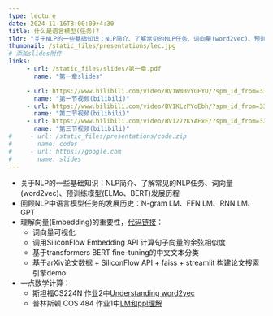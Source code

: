 ```yaml
---
type: lecture
date: 2024-11-16T8:00:00+4:30
title: 什么是语言模型(任务)?
tldr: "关于NLP的一些基础知识：NLP简介、了解常见的NLP任务、词向量(word2vec)、预训练模型(ELMo、BERT)发展历程"
thumbnail: /static_files/presentations/lec.jpg
# 添加slides附件
links: 
     - url: /static_files/slides/第一章.pdf
       name: "第一章slides"

     - url: https://www.bilibili.com/video/BV1WmBvYGEYU/?spm_id_from=333.999.0.0
       name: "第一节视频(bilibili)"
     - url: https://www.bilibili.com/video/BV1KLzPYoEbh/?spm_id_from=333.999.0.0
       name: "第二节视频(bilibili)"
     - url: https://www.bilibili.com/video/BV127zKYAExE/?spm_id_from=333.999.0.0
       name: "第三节视频(bilibili)"
#     - url: /static_files/presentations/code.zip
#       name: codes
#     - url: https://google.com
#       name: slides
---
```


* 关于NLP的一些基础知识：NLP简介、了解常见的NLP任务、词向量(word2vec)、预训练模型(ELMo、BERT)发展历程
* 回顾NLP中语言模型任务的发展历史：N-gram LM、FFN LM、RNN LM、GPT
* 理解向量(Embedding)的重要性，[代码链接](https://github.com/MachineLovesLearning/llm101_codes)：
  - 词向量可视化
  - 调用SiliconFlow Embedding API 计算句子向量的余弦相似度
  - 基于transformers BERT fine-tuning的中文文本分类
  - 基于arXiv论文数据 + SiliconFlow API + faiss + streamlit 构建论文搜索引擎demo
* 一点数学计算：
  - 斯坦福CS224N 作业2中[Understanding word2vec](https://web.stanford.edu/class/cs224n/assignments/a2.pdf)
  - 普林斯顿 COS 484 作业1中[LM和ppl理解](https://princeton-nlp.github.io/cos484/assignments/a1.pdf)


<!-- **Suggested Readings:** -->
<!-- - [Readings 1](http://example.com) -->
<!-- - [Readings 2](http://example.com) -->

